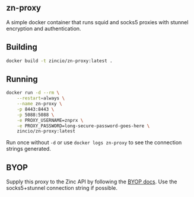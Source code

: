 zn-proxy
--------
A simple docker container that runs squid and socks5 proxies with stunnel encryption and authentication.

Building
--------
```bash
docker build -t zincio/zn-proxy:latest .
```

Running
-------
```bash
docker run -d --rm \
    --restart=always \
    --name zn-proxy \
    -p 8443:8443 \
    -p 5088:5088 \
    -e PROXY_USERNAME=znprx \
    -e PROXY_PASSWORD=long-secure-password-goes-here \
    zincio/zn-proxy:latest
```
Run once without `-d` or use `docker logs zn-proxy` to see the connection strings generated.

BYOP
----
Supply this proxy to the Zinc API by following the [BYOP docs](https://docs.zincapi.com/#configure-zincapi-for-your-own-proxy-byop). Use the socks5+stunnel connection string if possible.

